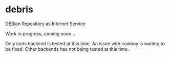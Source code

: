 # debris
DEBian Repository as Internet Service


Work in progress, coming soon...

Only inets backend is tested at this time. An issue with cowboy is waiting to be fixed.
Other backends has not being tested at this time.


